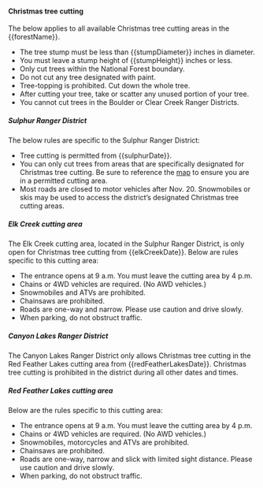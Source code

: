#### Christmas tree cutting

The below applies to all available Christmas tree cutting areas in the {{forestName}}. 

* The tree stump must be less than {{stumpDiameter}} inches in diameter.
* You must leave a stump height of {{stumpHeight}} inches or less.
* Only cut trees within the National Forest boundary.
* Do not cut any tree designated with paint. 
* Tree-topping is prohibited. Cut down the whole tree. 
* After cutting your tree, take or scatter any unused portion of your tree.
* You cannot cut trees in the Boulder or Clear Creek Ranger Districts.

##### Sulphur Ranger District

The below rules are specific to the Sulphur Ranger District:

* Tree cutting is permitted from {{sulphurDate}}.
* You can only cut trees from areas that are specifically designated for Christmas tree cutting. Be sure to reference the [map](/assets/img/sulphur-map.png) to ensure you are in a permitted cutting area. 
* Most roads are closed to motor vehicles after Nov. 20. Snowmobiles or skis may be used to access the district’s designated Christmas tree cutting areas.

##### Elk Creek cutting area 

The Elk Creek cutting area, located in the Sulphur Ranger District, is only open for Christmas tree cutting from {{elkCreekDate}}. Below are rules specific to this cutting area:

* The entrance opens at 9 a.m. You must leave the cutting area by 4 p.m.
* Chains or 4WD vehicles are required. (No AWD vehicles.)
* Snowmobiles and ATVs are prohibited.
* Chainsaws are prohibited.
* Roads are one-way and narrow. Please use caution and drive slowly.
* When parking, do not obstruct traffic.

##### Canyon Lakes Ranger District

The Canyon Lakes Ranger District only allows Christmas tree cutting in the Red Feather Lakes cutting area from {{redFeatherLakesDate}}. Christmas tree cutting is prohibited in the district during all other dates and times.

##### Red Feather Lakes cutting area 

Below are the rules specific to this cutting area:

* The entrance opens at 9 a.m. You must leave the cutting area by 4 p.m. 
* Chains or 4WD vehicles are required. (No AWD vehicles.)
* Snowmobiles, motorcycles and ATVs are prohibited.
* Chainsaws are prohibited.
* Roads are one-way, narrow and slick with limited sight distance. Please use caution and
drive slowly.
* When parking, do not obstruct traffic.